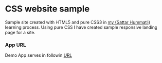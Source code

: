 # CSS website sample
Sample site created with HTML5 and pure CSS3 in [my (Sattar Hummatli)](https://github.com/hummatli) learning process.
Using pure CSS I have created sample responsive landing page for a site.

### App URL
Demo App serves in followin [URL](https://mobapphome.github.io/css-website-sample/)

